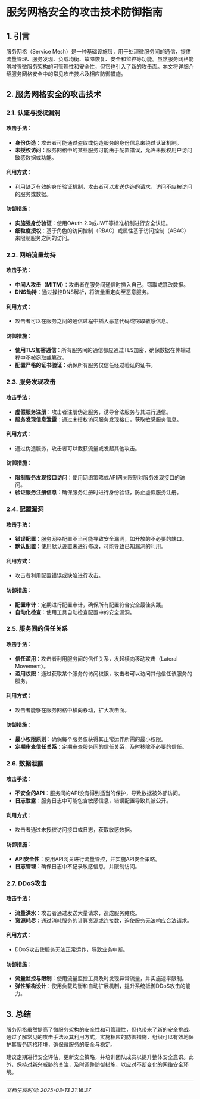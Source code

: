 # 服务网格安全的攻击技术防御指南

## 1. 引言

服务网格（Service Mesh）是一种基础设施层，用于处理微服务间的通信，提供流量管理、服务发现、负载均衡、故障恢复、安全和监控等功能。虽然服务网格能够增强微服务架构的可管理性和安全性，但它也引入了新的攻击面。本文将详细介绍服务网格安全中的常见攻击技术及相应防御措施。

## 2. 服务网格安全的攻击技术

### 2.1. 认证与授权漏洞

#### 攻击手法：
- **身份伪造**：攻击者可能通过盗取或伪造服务的身份信息来绕过认证机制。
- **未授权访问**：服务网格中的某些服务可能由于配置错误，允许未授权用户访问敏感数据或功能。

#### 利用方式：
- 利用缺乏有效的身份验证机制，攻击者可以发送伪造的请求，访问不应被访问的服务或数据。

#### 防御措施：
- **实施强身份验证**：使用OAuth 2.0或JWT等标准机制进行安全认证。
- **细粒度授权**：基于角色的访问控制（RBAC）或属性基于访问控制（ABAC）来限制服务之间的访问。

### 2.2. 网络流量劫持

#### 攻击手法：
- **中间人攻击（MITM）**：攻击者在服务间通信时插入自己，窃取或篡改数据。
- **DNS劫持**：通过操控DNS解析，将流量重定向至恶意服务。

#### 利用方式：
- 攻击者可以在服务之间的通信过程中插入恶意代码或窃取敏感信息。

#### 防御措施：
- **使用TLS加密通信**：所有服务间的通信都应通过TLS加密，确保数据在传输过程中不被窃取或篡改。
- **配置严格的证书验证**：确保所有服务仅信任经过验证的证书。

### 2.3. 服务发现攻击

#### 攻击手法：
- **虚假服务注册**：攻击者注册伪造服务，诱导合法服务与其进行通信。
- **服务发现信息泄露**：通过未授权访问服务发现接口，获取敏感服务信息。

#### 利用方式：
- 通过伪造服务，攻击者可以截获流量或发起其他攻击。

#### 防御措施：
- **限制服务发现接口访问**：使用网络策略或API网关限制对服务发现接口的访问。
- **验证服务注册信息**：确保服务注册时进行身份验证，防止虚假服务注册。

### 2.4. 配置漏洞

#### 攻击手法：
- **错误配置**：服务网格配置不当可能导致安全漏洞，如开放的不必要的端口。
- **默认配置**：使用默认设置未进行修改，可能导致已知漏洞的利用。

#### 利用方式：
- 攻击者利用配置错误或缺陷进行攻击。

#### 防御措施：
- **配置审计**：定期进行配置审计，确保所有配置符合安全最佳实践。
- **自动化检查**：使用工具自动检查配置中的安全漏洞。

### 2.5. 服务间的信任关系

#### 攻击手法：
- **信任滥用**：攻击者利用服务间的信任关系，发起横向移动攻击（Lateral Movement）。
- **滥用权限**：通过获取某个服务的访问权限，攻击者可以访问其他信任该服务的服务。

#### 利用方式：
- 攻击者能够在服务网格中横向移动，扩大攻击面。

#### 防御措施：
- **最小权限原则**：确保每个服务仅获得其正常运作所需的最小权限。
- **定期审查信任关系**：定期审查服务间的信任关系，及时移除不必要的信任。

### 2.6. 数据泄露

#### 攻击手法：
- **不安全的API**：服务间的API没有得到适当的保护，导致数据被外部访问。
- **日志泄露**：服务日志中可能包含敏感信息，错误配置导致其被公开。

#### 利用方式：
- 攻击者通过未授权访问接口或日志，获取敏感数据。

#### 防御措施：
- **API安全性**：使用API网关进行流量管控，并实施API安全策略。
- **日志管理**：确保日志中不记录敏感信息，并限制访问。

### 2.7. DDoS攻击

#### 攻击手法：
- **流量洪水**：攻击者通过发送大量请求，造成服务瘫痪。
- **资源耗尽**：通过消耗服务的计算资源或连接数，迫使服务无法响应合法请求。

#### 利用方式：
- DDoS攻击使服务无法正常运作，导致业务中断。

#### 防御措施：
- **流量监控与限制**：使用流量监控工具及时发现异常流量，并实施速率限制。
- **弹性架构设计**：使用负载均衡和自动扩展机制，提升系统抵御DDoS攻击的能力。

## 3. 总结

服务网格虽然提高了微服务架构的安全性和可管理性，但也带来了新的安全挑战。通过了解常见的攻击手法及其利用方式，实施相应的防御措施，组织可以有效地保护其服务网格环境，确保微服务的安全与稳定。

建议定期进行安全评估，更新安全策略，并培训团队成员以提升整体安全意识。此外，保持对新兴威胁的关注，及时调整防御措施，以应对不断变化的网络安全环境。

---

*文档生成时间: 2025-03-13 21:16:37*
